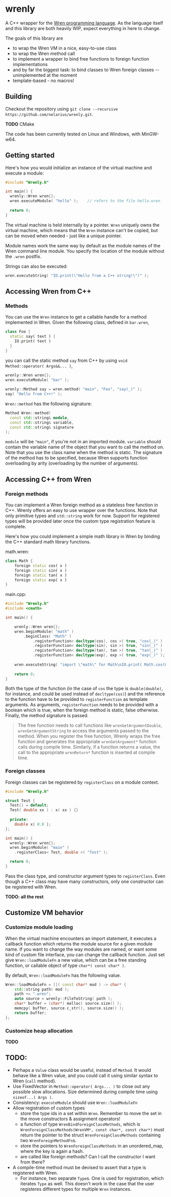 
# wrenly

A C++ wrapper for the [Wren programming language](http://munificent.github.io/wren/). As the language itself and this library are both heavily WIP, expect everything in here to change.

The goals of this library are
* to wrap the Wren VM in a nice, easy-to-use class
* to wrap the Wren method call 
* to implement a wrapper to bind free functions to foreign function implementations
* and by far the biggest task: to bind classes to Wren foreign classes -- unimplemented at the moment
* template-based - no macros!

## Building

Checkout the repository using `git clone --recursive https://github.com/nelarius/wrenly.git`.

**TODO** CMake

The code has been currently tested on Linux and Windows, with MinGW-w64.

## Getting started

Here's how you would initialize an instance of the virtual machine and execute a module:

```cpp
#include "Wrenly.h"

int main() {
  wrenly::Wren wren{};
  wren.executeModule( "hello" );	// refers to the file hello.wren
  
  return 0;
}
```

The virtual machine is held internally by a pointer. `Wren` uniquely owns the virtual machine, which means that the `Wren` instance can't be copied, but can be moved when needed - just like a unique pointer.

Module names work the same way by default as the module names of the Wren command line module. You specify the location of the module without the `.wren` postfix.

Strings can also be executed:

```cpp
wren.executeString( "IO.print(\"Hello from a C++ string!\")" );
```

## Accessing Wren from C++

### Methods

You can use the `Wren` instance to get a callable handle for a method implemented in Wren. Given the following class, defined in `bar.wren`, 

```dart
class Foo {
  static say( text ) {
    IO.print( text )
  }
}
```

you can call the static method `say` from C++ by using `void Method::operator( Args&&... )`,

```cpp
wrenly::Wren wren{};
wren.executeModule( "bar" );
    
wrenly::Method say = wren.method( "main", "Foo", "say(_)" );
say( "Hello from C++!" );
```

`Wren::method` has the following signature:

```cpp
Method Wren::method( 
  const std::string& module, 
  const std::string& variable,
  const std::string& signature
);
```

`module` will be `"main"`, if you're not in an imported module. `variable` should contain the variable name of the object that you want to call the method on. Note that you use the class name when the method is static. The signature of the method has to be specified, because Wren supports function overloading by arity (overloading by the number of arguments).

## Accessing C++ from Wren

### Foreign methods

You can implement a Wren foreign method as a stateless free function in C++. Wrenly offers an easy to use wrapper over the functions. Note that only primitive types and `std::string` work for now. Support for registered types will be provided later once the custom type registration feature is complete.

Here's how you could implement a simple math library in Wren by binding the C++ standard math library functions.

math.wren:
```dart
class Math {
    foreign static cos( x )
    foreign static sin( x )
    foreign static tan( x )
    foreign static exp( x )
}
```
main.cpp:
```cpp
#include "Wrenly.h"
#include <cmath>

int main() {

    wrenly::Wren wren{};
    wren.beginModule( "math" )
        .beginClass( "Math" )
            .registerFunction< decltype(cos), cos >( true, "cos(_)" )
            .registerFunction< decltype(sin), sin >( true, "sin(_)" )
            .registerFunction< decltype(tan), tan >( true, "tan(_)" )
            .registerFunction< decltype(exp), exp >( true, "exp(_)" );
            
    wren.executeString( "import \"math\" for Math\nIO.print( Math.cos(0.12345) )" );
    
    return 0;
}
```

Both the type of the function (in the case of `cos` the type is `double(double)`, for instance, and could be used instead of `decltype(cos)`) and the reference to the function have to be provided to `registerFunction` as template arguments. As arguments, `registerFunction` needs to be provided with a boolean which is true, when the foreign method is static, false otherwise. Finally, the method signature is passed.

> The free function needs to call functions like `wrenGetArgumentDouble`, `wrenGetArgumentString` to access the arguments passed to the method. When you register the free function, Wrenly wraps the free function and generates the appropriate `wrenGetArgument*` function calls during compile time. Similarly, if a function returns a value, the call to the appropriate `wrenReturn*` function is inserted at compile time.

### Foreign classes

Foreign classes can be registered by `registerClass` on a module context.

```cpp
#include "Wrenly.h"

struct Test {
  Test() = default;
  Test( double xx ) : x( xx ) {}
  
  private:
    double x{ 0.0 };
};

int main() {
  wrenly::Wren wren{};
  wren.beginModule( "main" )
    .registerClass< Test, double >( "Test" );

  return 0;
}
```

Pass the class type, and constructor argument types to `registerClass`. Even though a C++ class may have many constructors, only one constructor can be registered with Wren.

**TODO: all the rest**

## Customize VM behavior

### Customize module loading

When the virtual machine encounters an import statement, it executes a callback function which returns the module source for a given module name. If you want to change the way modules are named, or want some kind of custom file interface, you can change the callback function. Just set give `Wren::loadModuleFn` a new value, which can be a free standing function, or callable object of type `char*( const char* )`.

By default, `Wren::loadModuleFn` has the following value.

```cpp
Wren::loadModuleFn = []( const char* mod ) -> char* {
    std::string path( mod );
    path += ".wren";
    auto source = wrenly::FileToString( path );
    char* buffer = (char*) malloc( source.size() );
    memcpy( buffer, source.c_str(), source.size() );
    return buffer;
};
```

### Customize heap allocation

**TODO**

## TODO:

* Perhaps a `Value` class would be useful, instead of `Method`. It would behave like a Wren value, and you could call it using similar syntax to Wren (`call` method).
* Use FixedVector in `Method::operator( Args... )` to close out any possible slow allocations. Size determined during compile time using `sizeof...( Args )`.
* Consistency: `executeModule` should use `Wren::loadModuleFn`
* Allow registration of custom types
  * store the type ids in a set within `Wren`. Remember to move the set in the move constructors & assignment operators!
  * a function of type `WrenBindForeignClassMethods`, which is `WrenForeignClassMethods(WrenVM*, const char*, const char*)` must return the pointer to the struct `WrenForeignClassMethods` containing two `WrenForeignMethodFn`s.
  * store the pointers to `WrenForeignClassMethods` in an unordered_map, where the key is again a hash.
  * are called like foreign methods? Can I call the constructor I want from there?
* A compile-time method must be devised to assert that a type is registered with Wren.
  * For instance, two separate `Type`s. One is used for registration, which iterates `Type` as well. This doesn't work in the case that the user registeres different types for multiple `Wren` instances.